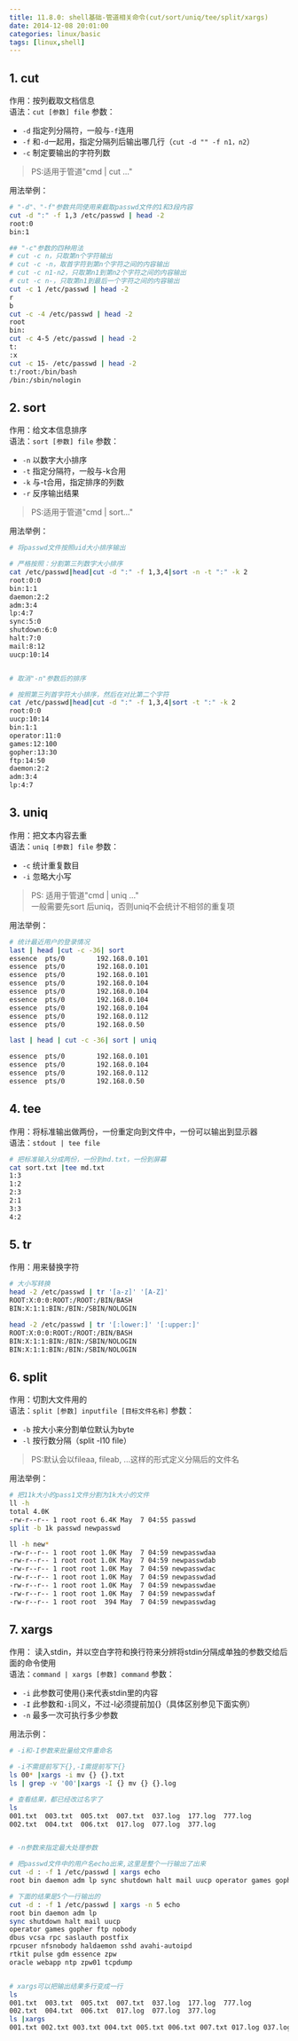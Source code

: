 ```yaml
---
title: 11.8.0: shell基础-管道相关命令(cut/sort/uniq/tee/split/xargs)
date: 2014-12-08 20:01:00
categories: linux/basic
tags: [linux,shell]
---
```


## 1. cut
作用：按列截取文档信息  
语法：`cut [参数] file`
参数：
- `-d` 指定列分隔符，一般与`-f`连用
- `-f` 和`-d`一起用，指定分隔列后输出哪几行（`cut -d "" -f n1，n2`）
- `-c` 制定要输出的字符列数

> PS:适用于管道"cmd | cut ..."

用法举例：

``` bash
# "-d"、"-f"参数共同使用来截取passwd文件的1和3段内容
cut -d ":" -f 1,3 /etc/passwd | head -2
root:0
bin:1

## "-c"参数的四种用法
# cut -c n，只取第n个字符输出
# cut -c -n，取首字符到第n个字符之间的内容输出
# cut -c n1-n2，只取第n1到第n2个字符之间的内容输出
# cut -c n-，只取第n1到最后一个字符之间的内容输出
cut -c 1 /etc/passwd | head -2
r
b
cut -c -4 /etc/passwd | head -2
root
bin:
cut -c 4-5 /etc/passwd | head -2
t:
:x
cut -c 15- /etc/passwd | head -2
t:/root:/bin/bash
/bin:/sbin/nologin
```

## 2. sort
作用：给文本信息排序  
语法：`sort [参数] file`
参数：
- `-n` 以数字大小排序
- `-t` 指定分隔符，一般与-k合用
- `-k` 与-t合用，指定排序的列数
- `-r` 反序输出结果

> PS:适用于管道"cmd | sort..."

用法举例：

``` bash
# 将passwd文件按照uid大小排序输出

# 严格按照：分割第三列数字大小排序
cat /etc/passwd|head|cut -d ":" -f 1,3,4|sort -n -t ":" -k 2
root:0:0
bin:1:1
daemon:2:2
adm:3:4
lp:4:7
sync:5:0
shutdown:6:0
halt:7:0
mail:8:12
uucp:10:14


# 取消"-n"参数后的排序

# 按照第三列首字符大小排序，然后在对比第二个字符
cat /etc/passwd|head|cut -d ":" -f 1,3,4|sort -t ":" -k 2
root:0:0
uucp:10:14
bin:1:1
operator:11:0
games:12:100
gopher:13:30
ftp:14:50
daemon:2:2
adm:3:4
lp:4:7
```

## 3. uniq
作用：把文本内容去重  
语法：`uniq [参数] file`
参数：
- `-c` 统计重复数目
- `-i` 忽略大小写

> PS:
适用于管道"cmd | uniq ..."  
一般需要先sort 后uniq，否则uniq不会统计不相邻的重复项

用法举例：

``` bash
# 统计最近用户的登录情况
last | head |cut -c -36| sort
essence  pts/0        192.168.0.101
essence  pts/0        192.168.0.101
essence  pts/0        192.168.0.101
essence  pts/0        192.168.0.104
essence  pts/0        192.168.0.104
essence  pts/0        192.168.0.104
essence  pts/0        192.168.0.104
essence  pts/0        192.168.0.112
essence  pts/0        192.168.0.50

last | head | cut -c -36| sort | uniq

essence  pts/0        192.168.0.101
essence  pts/0        192.168.0.104
essence  pts/0        192.168.0.112
essence  pts/0        192.168.0.50
```

## 4. tee
作用：将标准输出做两份，一份重定向到文件中，一份可以输出到显示器  
语法：`stdout | tee file`

``` bash
# 把标准输入分成两份，一份到md.txt，一份到屏幕
cat sort.txt |tee md.txt
1:3
1:2
2:3
2:1
3:3
4:2
```

## 5. tr
作用：用来替换字符

``` bash
# 大小写转换
head -2 /etc/passwd | tr '[a-z]' '[A-Z]'
ROOT:X:0:0:ROOT:/ROOT:/BIN/BASH
BIN:X:1:1:BIN:/BIN:/SBIN/NOLOGIN

head -2 /etc/passwd | tr '[:lower:]' '[:upper:]'
ROOT:X:0:0:ROOT:/ROOT:/BIN/BASH
BIN:X:1:1:BIN:/BIN:/SBIN/NOLOGIN
BIN:X:1:1:BIN:/BIN:/SBIN/NOLOGIN
```

## 6. split
作用：切割大文件用的  
语法：`split [参数] inputfile [目标文件名称]`
参数：
- `-b` 按大小来分割单位默认为byte
- `-l` 按行数分隔（split -l10 file）

> PS:默认会以fileaa, fileab, ...这样的形式定义分隔后的文件名

用法举例：

``` bash
# 把11k大小的pass1文件分割为1k大小的文件
ll -h
total 4.0K
-rw-r--r-- 1 root root 6.4K May  7 04:55 passwd
split -b 1k passwd newpasswd

ll -h new*
-rw-r--r-- 1 root root 1.0K May  7 04:59 newpasswdaa
-rw-r--r-- 1 root root 1.0K May  7 04:59 newpasswdab
-rw-r--r-- 1 root root 1.0K May  7 04:59 newpasswdac
-rw-r--r-- 1 root root 1.0K May  7 04:59 newpasswdad
-rw-r--r-- 1 root root 1.0K May  7 04:59 newpasswdae
-rw-r--r-- 1 root root 1.0K May  7 04:59 newpasswdaf
-rw-r--r-- 1 root root  394 May  7 04:59 newpasswdag
```

## 7. xargs
作用：
读入stdin，并以空白字符和换行符来分辨将stdin分隔成单独的参数交给后面的命令使用  
语法：`command | xargs [参数] command`
参数：
- `-i` 此参数可使用{}来代表stdin里的内容
- `-I` 此参数和`-i`同义，不过-I必须提前加{}（具体区别参见下面实例）
- `-n` 最多一次可执行多少参数

用法示例：

``` bash
# -i和-I参数来批量给文件重命名

# -i不需提前写下{},-I需提前写下{}
ls 00* |xargs -i mv {} {}.txt
ls | grep -v '00'|xargs -I {} mv {} {}.log

# 查看结果，都已经改过名字了
ls
001.txt  003.txt  005.txt  007.txt  037.log  177.log  777.log           
002.txt  004.txt  006.txt  017.log  077.log  377.log


# -n参数来指定最大处理参数

# 把passwd文件中的用户名echo出来,这里是整个一行输出了出来
cut -d : -f 1 /etc/passwd | xargs echo
root bin daemon adm lp sync shutdown halt mail uucp operator games gopher ftp nobody dbus vcsa rpc saslauth postfix rpcuser nfsnobody haldaemon sshd avahi-autoipd rtkit pulse gdm essence zpw oracle webapp ntp zpw01 tcpdump

# 下面的结果是5个一行输出的
cut -d : -f 1 /etc/passwd | xargs -n 5 echo
root bin daemon adm lp
sync shutdown halt mail uucp
operator games gopher ftp nobody
dbus vcsa rpc saslauth postfix
rpcuser nfsnobody haldaemon sshd avahi-autoipd
rtkit pulse gdm essence zpw
oracle webapp ntp zpw01 tcpdump


# xargs可以把输出结果多行变成一行
ls
001.txt  003.txt  005.txt  007.txt  037.log  177.log  777.log
002.txt  004.txt  006.txt  017.log  077.log  377.log
ls |xargs
001.txt 002.txt 003.txt 004.txt 005.txt 006.txt 007.txt 017.log 037.log 077.log 177.log 377.log 777.log
```
